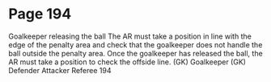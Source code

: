 # Page 194

Goalkeeper releasing the ball
The AR must take a position in line with the edge of the penalty area and check
that the goalkeeper does not handle the ball outside the penalty area. Once the
goalkeeper has released the ball, the AR must take a position to check the
offside line.
(GK)
Goalkeeper (GK)
Defender
Attacker
Referee
194
